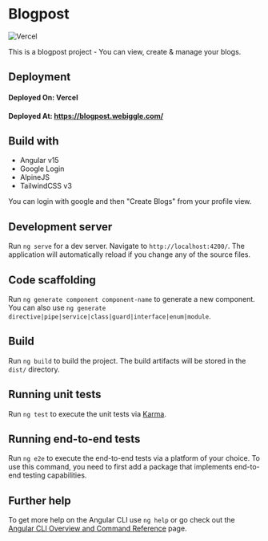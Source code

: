 # Blogpost
![Vercel](https://img.shields.io/github/deployments/sahilofficial671/blogpost/production?label=vercel&logo=vercel)

This is a blogpost project - You can view, create & manage your blogs.

## Deployment
#### Deployed On: Vercel
#### Deployed At: https://blogpost.webiggle.com/

## Build with
- Angular v15
- Google Login
- AlpineJS
- TailwindCSS v3

You can login with google and then "Create Blogs" from your profile view.

## Development server

Run `ng serve` for a dev server. Navigate to `http://localhost:4200/`. The application will automatically reload if you change any of the source files.

## Code scaffolding

Run `ng generate component component-name` to generate a new component. You can also use `ng generate directive|pipe|service|class|guard|interface|enum|module`.

## Build

Run `ng build` to build the project. The build artifacts will be stored in the `dist/` directory.

## Running unit tests

Run `ng test` to execute the unit tests via [Karma](https://karma-runner.github.io).

## Running end-to-end tests

Run `ng e2e` to execute the end-to-end tests via a platform of your choice. To use this command, you need to first add a package that implements end-to-end testing capabilities.

## Further help

To get more help on the Angular CLI use `ng help` or go check out the [Angular CLI Overview and Command Reference](https://angular.io/cli) page.

